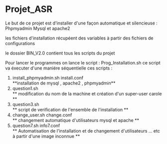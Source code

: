 # Projet_ASR
<p> Le but de ce projet est d'installer d'une façon automatique et silencieuse : Phpmyadmin Mysql et apache2 </P> 
<p> les fichiers d'installation récupéent des variables à partir des fichiers de configurations </p> 
<p> le dossier BIN_V2.0 contient tous les scripts du projet</P> 
Pour lancer le programmes on lance le script : <bold> Prog_Installation.sh </bold>  ce script va éxecuter d'une maniére séquentielle ces scripts : 
<ol>
    <li> install_phpmyadmin.sh install.conf </li>  **installation de mysql , apache2 , phpmyadmin** 
    <li> question1.sh </li> ** modification du nom de la machine et création d'un super-user carole **  
    <li> question3.sh  </li> ** script de verification de l'ensemble de l'installation ** 
    <li> change_user.sh change.conf </li> ** changement automatique d'utilisateurs mysql et apache ** 
    <li> question7.sh info7.conf </li> ** Automatisation de l'installation et de changement d'utilisateurs ... etc à partir d'une image inconnue ** </li>
</ol>
